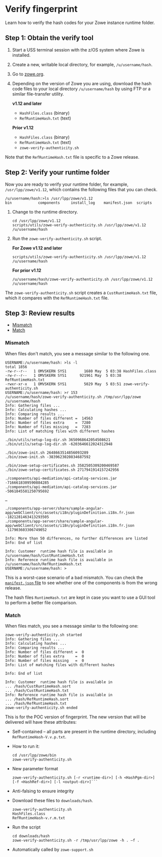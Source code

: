 # Verify fingerprint

Learn how to verify the hash codes for your Zowe instance runtime folder.

## Step 1: Obtain the verify tool

1. Start a USS terminal session with the z/OS system where Zowe is installed.  
2. Create a new, writable local directory, for example, `/u/username/hash`.
3. Go to [zowe.org](https://www.zowe.org/).
4. Depending on the version of Zowe you are using, download the hash code files to your local directory `/u/username/hash`  by using FTP or a similar file-transfer utility.  <!--How to select the hash files? Will there be a link or button somewhere? -->

   **v1.12 and later** 
   - `HashFiles.class` (binary) 
   - `RefRuntimeHash.txt` (text) 

   **Prior v1.12**
   - `HashFiles.class` (binary)
   - `RefRuntimeHash.txt` (text)  
   - `zowe-verify-authenticity.sh`

Note that the `RefRuntimeHash.txt` file is specific to a Zowe release.

## Step 2: Verify your runtime folder

Now you are ready to verify your runtime folder, for example, `/usr/lpp/zowe/v1.12`, which contains the following files that you can check. 

```
/u/username/hash:>ls /usr/lpp/zowe/v1.12
bin            components     install_log    manifest.json  scripts
```

1. Change to the runtime directory. 
   ```
   cd /usr/lpp/zowe/v1.12
   scripts/utils/zowe-verify-authenticity.sh /usr/lpp/zowe/v1.12 /u/username/hash
   ``` 

2. Run the `zowe-verify-authenticity.sh` script.

   **For Zowe v1.12 and later** 

   ```
   scripts/utils/zowe-verify-authenticity.sh /usr/lpp/zowe/v1.12 /u/username/hash
   ``` 

   **For prior v1.12**
   ```
   /u/username/hash/zowe-verify-authenticity.sh /usr/lpp/zowe/v1.12 /u/username/hash
   ```

The `zowe-verify-authenticity.sh` script creates a `CustRuntimeHash.txt` file, which it compares with the `RefRuntimeHash.txt` file.  

## Step 3: Review results

- [Mismatch](#mismatch)
- [Match](#match)

### Mismatch

When files don't match, you see a message similar to the following one. 

```
USERNAME:/u/username/hash: >ls -l
total 1856
-rw-r--r--   1 OMVSKERN SYS1        1680 May  5 03:38 HashFiles.class
-rw-r--r--   1 OMVSKERN SYS1      921961 May  5 03:38 RefRuntimeHash.txt
-rwxr-xr-x   1 OMVSKERN SYS1        5029 May  5 03:51 zowe-verify-authenticity.sh
USERNAME:/u/username/hash: >r 153
/u/username/hash/zowe-verify-authenticity.sh /tmp/usr/lpp/zowe /u/username/hash
Info: Gathering files ...
Info: Calculating hashes ...
Info: Comparing results ...
Info: Number of files different =  14563
Info: Number of files extra     =  7280
Info: Number of files missing   =  7283
Info: List of matching files with different hashes

./bin/utils/setup-log-dir.sh 3650968642054508621
./bin/utils/setup-log-dir.sh -6203646612024312948

./bin/zowe-init.sh 2648663514856093289
./bin/zowe-init.sh -3839623020834687592

./bin/zowe-setup-certificates.sh 3582505309200469587
./bin/zowe-setup-certificates.sh 2717941914157242956

./components/api-mediation/api-catalog-services.jar -7166618309590884285
./components/api-mediation/api-catalog-services.jar -5061845581250795692

…

./components/app-server/share/sample-angular-app/webClient/src/assets/i18n/pluginDefinition.i18n.fr.json -1821281463413293505
./components/app-server/share/sample-angular-app/webClient/src/assets/i18n/pluginDefinition.i18n.fr.json -117903603306749052

Info: More than 50 differences, no further differences are listed
Info: End of list

Info: Customer  runtime hash file is available in  /u/username/hash/CustRuntimeHash.txt
Info: Reference runtime hash file is available in  /u/username/hash/RefRuntimeHash.txt
USERNAME:/u/username/hash: >
```

This is a worst-case scenario of a bad mismatch.  You can check the [`manifest.json` file](troubleshoot-zowe-release.md#check-the-zowe-release-number) to see whether one of the components is from the wrong release.

The hash files `RuntimeHash.txt` are kept in case you want to use a GUI tool to perform a better file comparison.

### Match

When files match, you see a message similar to the following one:

```
zowe-verify-authenticity.sh started
Info: Gathering files ...
Info: Calculating hashes ...
Info: Comparing results ...
Info: Number of files different =  0
Info: Number of files extra     =  0
Info: Number of files missing   =  0
Info: List of matching files with different hashes

Info: End of list

Info: Customer  runtime hash file is available in 
... /hash/CustRuntimeHash.sort
... /hash/CustRuntimeHash.txt
Info: Reference runtime hash file is available in 
... /hash/RefRuntimeHash.sort
... /hash/RefRuntimeHash.txt
zowe-verify-authenticity.sh ended
```
This is for the POC version of fingerprint.  The new version that will be delivered will have these attributes:

- Self-contained – all parts are present in the runtime directory, including `RefRuntimeHash-V.v.p.txt`.

- How to run it:

  ```
  cd /usr/lpp/zowe/bin 
  zowe-verify-authenticity.sh
  ```

- New parameter format
  ```
  zowe-verify-authenticity.sh [-r <runtime-dir>] [-h <HashPgm-dir>] [-f <HashRef-dir>] [-l <output-dir>]```

- Anti-falsing to ensure integrity

- Download these files to `downloads/hash`.

  ```
  zowe-verify-authenticity.sh 
  HashFiles.class
  RefRuntimeHash-v.r.m.txt
  ```

- Run the script

  ```
  cd downloads/hash
  zowe-verify-authenticity.sh -r /tmp/usr/lpp/zowe -h . –f .
  ```

- Automatically called by `zowe-support.sh`

